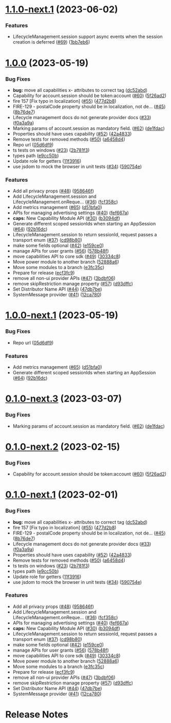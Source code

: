 # [1.1.0-next.1](https://github.com/rdkcentral/ripple-rpc/compare/v1.0.0...v1.1.0-next.1) (2023-06-02)


### Features

* LifecycleManagement.session support async events when the session creation is deferred ([#69](https://github.com/rdkcentral/ripple-rpc/issues/69)) ([1bb7eb6](https://github.com/rdkcentral/ripple-rpc/commit/1bb7eb6fc446443e450ea3a8f67d899ecf69d250))

# [1.0.0](https://github.com/rdkcentral/ripple-rpc/compare/v0.0.0...v1.0.0) (2023-05-19)


### Bug Fixes

* **bug:** move all capabilities x- attributes to correct tag ([dc52abd](https://github.com/rdkcentral/ripple-rpc/commit/dc52abdca65a5a2703c0139cd18b24d24e07c92e))
* Capability for account.session should be token:account ([#60](https://github.com/rdkcentral/ripple-rpc/issues/60)) ([5f26ad2](https://github.com/rdkcentral/ripple-rpc/commit/5f26ad22e3ed8385d6d629882441d4e6e254d9e6))
* fire 157 [Fix typo in localization] ([#55](https://github.com/rdkcentral/ripple-rpc/issues/55)) ([477d2b8](https://github.com/rdkcentral/ripple-rpc/commit/477d2b84a587913ad432880d5c3d9152e268e492))
* FIRE-129 - postalCode property should be in localization, not de… ([#45](https://github.com/rdkcentral/ripple-rpc/issues/45)) ([8b76de7](https://github.com/rdkcentral/ripple-rpc/commit/8b76de74d93697f27fe76b14e7418212878b3636))
* Lifecycle management docs do not generate provider docs ([#33](https://github.com/rdkcentral/ripple-rpc/issues/33)) ([f0a3a9a](https://github.com/rdkcentral/ripple-rpc/commit/f0a3a9a685d0aa352df09bdffcf22ca93ad53fe4))
* Marking params of account.session as mandatory field. ([#62](https://github.com/rdkcentral/ripple-rpc/issues/62)) ([de1fdac](https://github.com/rdkcentral/ripple-rpc/commit/de1fdac2e212054bf24f16116c8df6ff0f583cae))
* Properties should have uses capability ([#52](https://github.com/rdkcentral/ripple-rpc/issues/52)) ([42a4833](https://github.com/rdkcentral/ripple-rpc/commit/42a483367fe18a20381dd35b12d42402b98b3a27))
* Remove tests for removed methods ([#50](https://github.com/rdkcentral/ripple-rpc/issues/50)) ([a6458d4](https://github.com/rdkcentral/ripple-rpc/commit/a6458d450d36c0a601f37ec24142e2397920a47d))
* Repo url ([05d6df9](https://github.com/rdkcentral/ripple-rpc/commit/05d6df92a459dc9678dbf5475ef67c640e21ddb8))
* ts tests on windows ([#23](https://github.com/rdkcentral/ripple-rpc/issues/23)) ([2b781f3](https://github.com/rdkcentral/ripple-rpc/commit/2b781f317bd69dbc1cb7ce123aa7d3cc30821f1a))
* types path ([e9cc50b](https://github.com/rdkcentral/ripple-rpc/commit/e9cc50bdf64f58397e399cd93e91824fc6e33c42))
* Update role for getters ([11f3916](https://github.com/rdkcentral/ripple-rpc/commit/11f39169ef5a38c2844fdc35b9300645fd541aef))
* use jsdom to mock the browser in unit tests ([#34](https://github.com/rdkcentral/ripple-rpc/issues/34)) ([590754e](https://github.com/rdkcentral/ripple-rpc/commit/590754ebb06b37343190a8ca36f3fbee28cee64a))


### Features

* Add all privacy props ([#48](https://github.com/rdkcentral/ripple-rpc/issues/48)) ([958646f](https://github.com/rdkcentral/ripple-rpc/commit/958646f32f3724ebf27aae4ac263952ca898571e))
* Add LifecycleManagement.session and LifecycleManagement.onReque… ([#36](https://github.com/rdkcentral/ripple-rpc/issues/36)) ([fcf358c](https://github.com/rdkcentral/ripple-rpc/commit/fcf358c8febd97bd33e39df4423ea069cf53b11a))
* Add metrics management ([#65](https://github.com/rdkcentral/ripple-rpc/issues/65)) ([d51bfa0](https://github.com/rdkcentral/ripple-rpc/commit/d51bfa02f3fb5d359c4470afb4768df545615091))
* APIs for managing advertising settings ([#40](https://github.com/rdkcentral/ripple-rpc/issues/40)) ([fef667a](https://github.com/rdkcentral/ripple-rpc/commit/fef667a2b53498e586e93f4926d39f1ca3572cf4))
* **caps:** New Capability Module API ([#30](https://github.com/rdkcentral/ripple-rpc/issues/30)) ([b3094df](https://github.com/rdkcentral/ripple-rpc/commit/b3094df098f517e229d7c79c9d83c69959484db2))
* Generate different scoped sessionIds when starting an AppSession ([#64](https://github.com/rdkcentral/ripple-rpc/issues/64)) ([92b16dc](https://github.com/rdkcentral/ripple-rpc/commit/92b16dcdfd33b64a71fb839e891ad0e32c05654c))
* LifecycleManagement.session to return sessionId, request passes a transport enum ([#37](https://github.com/rdkcentral/ripple-rpc/issues/37)) ([cd98b80](https://github.com/rdkcentral/ripple-rpc/commit/cd98b809838aa7c5ed1674729106a7873a20b944))
* make some fields optional ([#42](https://github.com/rdkcentral/ripple-rpc/issues/42)) ([e159ce0](https://github.com/rdkcentral/ripple-rpc/commit/e159ce070bbd06abd23891c20ea96c47ffda1d43))
* manage APIs for user grants ([#56](https://github.com/rdkcentral/ripple-rpc/issues/56)) ([578b48f](https://github.com/rdkcentral/ripple-rpc/commit/578b48f8ef8f3e7fb7b2d3002512212713bac99c))
* move capabilities API to core sdk ([#49](https://github.com/rdkcentral/ripple-rpc/issues/49)) ([30334c8](https://github.com/rdkcentral/ripple-rpc/commit/30334c89f2f5cbced68058c9f55ca9adff93248e))
* Move power module to another branch ([52888a6](https://github.com/rdkcentral/ripple-rpc/commit/52888a67f7ea8507c17d04cd70e9a9254be27ad2))
* Move some modules to a branch ([e3fc35c](https://github.com/rdkcentral/ripple-rpc/commit/e3fc35c1b860e57a8c03151d13ca406e64967c4f))
* Prepare for release ([ecf3fc9](https://github.com/rdkcentral/ripple-rpc/commit/ecf3fc92746babbc0efe40f5450ec4b438124c62))
* remove all non-ui provider APIs ([#47](https://github.com/rdkcentral/ripple-rpc/issues/47)) ([3bdbf06](https://github.com/rdkcentral/ripple-rpc/commit/3bdbf06c75e89e1ab55ac2ee746b081ca66485a6))
* remove skipRestriction manage property ([#57](https://github.com/rdkcentral/ripple-rpc/issues/57)) ([d93dffc](https://github.com/rdkcentral/ripple-rpc/commit/d93dffceb2e5048e1b4955d00cae4305f4479058))
* Set Distributor Name API ([#44](https://github.com/rdkcentral/ripple-rpc/issues/44)) ([47db7be](https://github.com/rdkcentral/ripple-rpc/commit/47db7be84a098c3af9c741b05d775de0494dfbf9))
* SystemMessage provider ([#41](https://github.com/rdkcentral/ripple-rpc/issues/41)) ([12ca780](https://github.com/rdkcentral/ripple-rpc/commit/12ca78001b5742240828a52cbd3b42312aad048d))

# [1.0.0-next.1](https://github.com/rdkcentral/ripple-rpc/compare/v0.1.0-next.3...v1.0.0-next.1) (2023-05-19)


### Bug Fixes

* Repo url ([05d6df9](https://github.com/rdkcentral/ripple-rpc/commit/05d6df92a459dc9678dbf5475ef67c640e21ddb8))


### Features

* Add metrics management ([#65](https://github.com/rdkcentral/ripple-rpc/issues/65)) ([d51bfa0](https://github.com/rdkcentral/ripple-rpc/commit/d51bfa02f3fb5d359c4470afb4768df545615091))
* Generate different scoped sessionIds when starting an AppSession ([#64](https://github.com/rdkcentral/ripple-rpc/issues/64)) ([92b16dc](https://github.com/rdkcentral/ripple-rpc/commit/92b16dcdfd33b64a71fb839e891ad0e32c05654c))

# [0.1.0-next.3](https://github.com/rdkcentral/firebolt-manage-sdk/compare/v0.1.0-next.2...v0.1.0-next.3) (2023-03-07)


### Bug Fixes

* Marking params of account.session as mandatory field. ([#62](https://github.com/rdkcentral/firebolt-manage-sdk/issues/62)) ([de1fdac](https://github.com/rdkcentral/firebolt-manage-sdk/commit/de1fdac2e212054bf24f16116c8df6ff0f583cae))

# [0.1.0-next.2](https://github.com/rdkcentral/firebolt-manage-sdk/compare/v0.1.0-next.1...v0.1.0-next.2) (2023-02-15)


### Bug Fixes

* Capability for account.session should be token:account ([#60](https://github.com/rdkcentral/firebolt-manage-sdk/issues/60)) ([5f26ad2](https://github.com/rdkcentral/firebolt-manage-sdk/commit/5f26ad22e3ed8385d6d629882441d4e6e254d9e6))

# [0.1.0-next.1](https://github.com/rdkcentral/firebolt-manage-sdk/compare/v0.0.0...v0.1.0-next.1) (2023-02-01)


### Bug Fixes

* **bug:** move all capabilities x- attributes to correct tag ([dc52abd](https://github.com/rdkcentral/firebolt-manage-sdk/commit/dc52abdca65a5a2703c0139cd18b24d24e07c92e))
* fire 157 [Fix typo in localization] ([#55](https://github.com/rdkcentral/firebolt-manage-sdk/issues/55)) ([477d2b8](https://github.com/rdkcentral/firebolt-manage-sdk/commit/477d2b84a587913ad432880d5c3d9152e268e492))
* FIRE-129 - postalCode property should be in localization, not de… ([#45](https://github.com/rdkcentral/firebolt-manage-sdk/issues/45)) ([8b76de7](https://github.com/rdkcentral/firebolt-manage-sdk/commit/8b76de74d93697f27fe76b14e7418212878b3636))
* Lifecycle management docs do not generate provider docs ([#33](https://github.com/rdkcentral/firebolt-manage-sdk/issues/33)) ([f0a3a9a](https://github.com/rdkcentral/firebolt-manage-sdk/commit/f0a3a9a685d0aa352df09bdffcf22ca93ad53fe4))
* Properties should have uses capability ([#52](https://github.com/rdkcentral/firebolt-manage-sdk/issues/52)) ([42a4833](https://github.com/rdkcentral/firebolt-manage-sdk/commit/42a483367fe18a20381dd35b12d42402b98b3a27))
* Remove tests for removed methods ([#50](https://github.com/rdkcentral/firebolt-manage-sdk/issues/50)) ([a6458d4](https://github.com/rdkcentral/firebolt-manage-sdk/commit/a6458d450d36c0a601f37ec24142e2397920a47d))
* ts tests on windows ([#23](https://github.com/rdkcentral/firebolt-manage-sdk/issues/23)) ([2b781f3](https://github.com/rdkcentral/firebolt-manage-sdk/commit/2b781f317bd69dbc1cb7ce123aa7d3cc30821f1a))
* types path ([e9cc50b](https://github.com/rdkcentral/firebolt-manage-sdk/commit/e9cc50bdf64f58397e399cd93e91824fc6e33c42))
* Update role for getters ([11f3916](https://github.com/rdkcentral/firebolt-manage-sdk/commit/11f39169ef5a38c2844fdc35b9300645fd541aef))
* use jsdom to mock the browser in unit tests ([#34](https://github.com/rdkcentral/firebolt-manage-sdk/issues/34)) ([590754e](https://github.com/rdkcentral/firebolt-manage-sdk/commit/590754ebb06b37343190a8ca36f3fbee28cee64a))


### Features

* Add all privacy props ([#48](https://github.com/rdkcentral/firebolt-manage-sdk/issues/48)) ([958646f](https://github.com/rdkcentral/firebolt-manage-sdk/commit/958646f32f3724ebf27aae4ac263952ca898571e))
* Add LifecycleManagement.session and LifecycleManagement.onReque… ([#36](https://github.com/rdkcentral/firebolt-manage-sdk/issues/36)) ([fcf358c](https://github.com/rdkcentral/firebolt-manage-sdk/commit/fcf358c8febd97bd33e39df4423ea069cf53b11a))
* APIs for managing advertising settings ([#40](https://github.com/rdkcentral/firebolt-manage-sdk/issues/40)) ([fef667a](https://github.com/rdkcentral/firebolt-manage-sdk/commit/fef667a2b53498e586e93f4926d39f1ca3572cf4))
* **caps:** New Capability Module API ([#30](https://github.com/rdkcentral/firebolt-manage-sdk/issues/30)) ([b3094df](https://github.com/rdkcentral/firebolt-manage-sdk/commit/b3094df098f517e229d7c79c9d83c69959484db2))
* LifecycleManagement.session to return sessionId, request passes a transport enum ([#37](https://github.com/rdkcentral/firebolt-manage-sdk/issues/37)) ([cd98b80](https://github.com/rdkcentral/firebolt-manage-sdk/commit/cd98b809838aa7c5ed1674729106a7873a20b944))
* make some fields optional ([#42](https://github.com/rdkcentral/firebolt-manage-sdk/issues/42)) ([e159ce0](https://github.com/rdkcentral/firebolt-manage-sdk/commit/e159ce070bbd06abd23891c20ea96c47ffda1d43))
* manage APIs for user grants ([#56](https://github.com/rdkcentral/firebolt-manage-sdk/issues/56)) ([578b48f](https://github.com/rdkcentral/firebolt-manage-sdk/commit/578b48f8ef8f3e7fb7b2d3002512212713bac99c))
* move capabilities API to core sdk ([#49](https://github.com/rdkcentral/firebolt-manage-sdk/issues/49)) ([30334c8](https://github.com/rdkcentral/firebolt-manage-sdk/commit/30334c89f2f5cbced68058c9f55ca9adff93248e))
* Move power module to another branch ([52888a6](https://github.com/rdkcentral/firebolt-manage-sdk/commit/52888a67f7ea8507c17d04cd70e9a9254be27ad2))
* Move some modules to a branch ([e3fc35c](https://github.com/rdkcentral/firebolt-manage-sdk/commit/e3fc35c1b860e57a8c03151d13ca406e64967c4f))
* Prepare for release ([ecf3fc9](https://github.com/rdkcentral/firebolt-manage-sdk/commit/ecf3fc92746babbc0efe40f5450ec4b438124c62))
* remove all non-ui provider APIs ([#47](https://github.com/rdkcentral/firebolt-manage-sdk/issues/47)) ([3bdbf06](https://github.com/rdkcentral/firebolt-manage-sdk/commit/3bdbf06c75e89e1ab55ac2ee746b081ca66485a6))
* remove skipRestriction manage property ([#57](https://github.com/rdkcentral/firebolt-manage-sdk/issues/57)) ([d93dffc](https://github.com/rdkcentral/firebolt-manage-sdk/commit/d93dffceb2e5048e1b4955d00cae4305f4479058))
* Set Distributor Name API ([#44](https://github.com/rdkcentral/firebolt-manage-sdk/issues/44)) ([47db7be](https://github.com/rdkcentral/firebolt-manage-sdk/commit/47db7be84a098c3af9c741b05d775de0494dfbf9))
* SystemMessage provider ([#41](https://github.com/rdkcentral/firebolt-manage-sdk/issues/41)) ([12ca780](https://github.com/rdkcentral/firebolt-manage-sdk/commit/12ca78001b5742240828a52cbd3b42312aad048d))

# Release Notes
